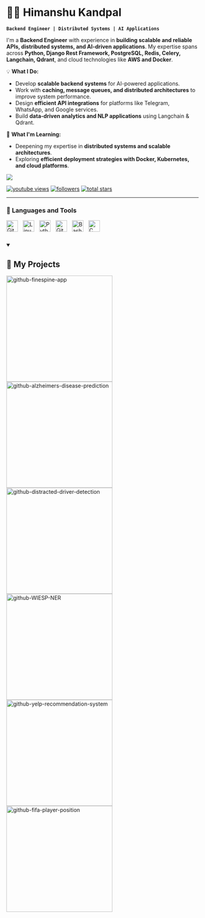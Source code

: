 # 🏄‍♂️ Himanshu Kandpal

**`Backend Engineer | Distributed Systems | AI Applications`**

I'm a **Backend Engineer** with experience in **building scalable and reliable APIs, distributed systems, and AI-driven applications**. My expertise spans across **Python, Django Rest Framework, PostgreSQL, Redis, Celery, Langchain, Qdrant**, and cloud technologies like **AWS and Docker**.  

💡 **What I Do:**  
- Develop **scalable backend systems** for AI-powered applications.  
- Work with **caching, message queues, and distributed architectures** to improve system performance.  
- Design **efficient API integrations** for platforms like Telegram, WhatsApp, and Google services.  
- Build **data-driven analytics and NLP applications** using Langchain & Qdrant.  

🚀 **What I'm Learning:**  
- Deepening my expertise in **distributed systems and scalable architectures**.  
- Exploring **efficient deployment strategies with Docker, Kubernetes, and cloud platforms**.  


<img src="https://readme-typing-svg.demolab.com/?lines=Building%20Scalable%20APIs%20%26%20AI-driven%20Systems;Always%20Learning%20New%20Things&font=Fira%20Code&center=true&width=550&height=45&color=f75c7e&vCenter=true&pause=1000&size=22">
   <p align="left">
      <a href="https://www.linkedin.com/in/himansys/">
         <img alt="youtube views" title="Linkedin account" src="https://custom-icon-badges.demolab.com/badge/-Linkedin-red?style=for-the-badge&logo=mention&logoColor=white"/></a> 
      <a href="https://github.com/himasudo?tab=followers">
         <img alt="followers" title="Follow me on Github" src="https://custom-icon-badges.demolab.com/github/followers/himasudo?color=236ad3&labelColor=1155ba&style=for-the-badge&logo=person-add&label=Follow&logoColor=white"/></a>
      <a href="https://github.com/himasudo?tab=repositories&q=&type=&language=&sort=stargazers">
         <img alt="total stars" title="Total stars on GitHub" src="https://custom-icon-badges.demolab.com/github/stars/himasudo?color=55960c&style=for-the-badge&labelColor=488207&logo=star"/></a>
   </p>

---

### 🧰 Languages and Tools


<img align="left" alt="Git" width="30px" style="padding-right:10px;" src="https://cdn.jsdelivr.net/gh/devicons/devicon/icons/git/git-original.svg" />
<img align="left" alt="Linux" width="30px" style="padding-right:10px;" src="https://cdn.jsdelivr.net/gh/devicons/devicon/icons/linux/linux-original.svg" />
<img align="left" alt="Python" width="30px" style="padding-right:10px;" src="https://cdn.jsdelivr.net/gh/devicons/devicon/icons/python/python-plain.svg" />
<img align="left" alt="GitHub" width="30px" style="padding-right:10px;" src="https://cdn.jsdelivr.net/gh/devicons/devicon/icons/github/github-original.svg" />
<img align="left" alt="Bash" width="30px" style="padding-right:10px;" src="https://cdn.jsdelivr.net/gh/devicons/devicon/icons/bash/bash-original.svg" />
<img align="left" alt="C" width="30px" style="padding-right:10px;" src="https://cdn.jsdelivr.net/gh/devicons/devicon/icons/c/c-original.svg" />
<br />

#

<details open> 
  <summary><h2>📘 My Projects</h2></summary>

  <!-- Repo info cards - https://github.com/anuraghazra/github-readme-stats -->
  <!-- Small repo cards (fork) - https://github.com/DenverCoder1/github-readme-stats -->
  <p align="left">
    <a href="https://github.com/KeenBean024/FineSpine-App"><img width="278" src="https://denvercoder1-github-readme-stats.vercel.app/api/pin/?username=KeenBean024&repo=FineSpine-App&theme=react&bg_color=1F222E&title_color=F85D7F&hide_border=true&icon_color=F8D866&show_icons=false" alt="github-finespine-app"></a>
    <a href="https://github.com/himasudo/alzheimers-disease-prediction"><img width="278" src="https://denvercoder1-github-readme-stats.vercel.app/api/pin/?username=himasudo&repo=alzheimers-disease-prediction&theme=react&bg_color=1F222E&title_color=F85D7F&hide_border=true&icon_color=F8D866&show_icons=false" alt="github-alzheimers-disease-prediction"></a>    
    <a href="https://github.com/himasudo/Distracted-Driver-Detection-CNN"><img width="278" src="https://denvercoder1-github-readme-stats.vercel.app/api/pin/?username=himasudo&repo=Distracted-Driver-Detection-CNN&theme=react&bg_color=1F222E&title_color=F85D7F&hide_border=true&icon_color=F8D866&show_icons=false" alt="github-distracted-driver-detection"></a>
   <a href="https://github.com/himasudo/WIESP-NER"><img width="278" src="https://denvercoder1-github-readme-stats.vercel.app/api/pin/?username=himasudo&repo=WIESP-NER&theme=react&bg_color=1F222E&title_color=F85D7F&hide_border=true&icon_color=F8D866&show_icons=false" alt="github-WIESP-NER"></a>
   <a href="https://github.com/himasudo/Yelp-Recommendation-System"><img width="278" src="https://denvercoder1-github-readme-stats.vercel.app/api/pin/?username=himasudo&repo=Yelp-Recommendation-System&theme=react&bg_color=1F222E&title_color=F85D7F&hide_border=true&icon_color=F8D866&show_icons=false" alt="github-yelp-recommendation-system"></a>    
   <a href="https://github.com/himasudo/fifa-player-position-prediction"><img width="278" src="https://denvercoder1-github-readme-stats.vercel.app/api/pin/?username=himasudo&repo=fifa-player-position-prediction&theme=react&bg_color=1F222E&title_color=F85D7F&hide_border=true&icon_color=F8D866&show_icons=false" alt="github-fifa-player-position"></a>
   </p>
</details>

